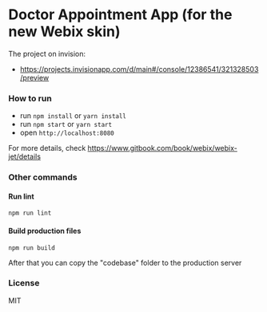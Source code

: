 Doctor Appointment App (for the new Webix skin)
===================

The project on invision:

- https://projects.invisionapp.com/d/main#/console/12386541/321328503/preview

### How to run

- run ```npm install``` or ```yarn install```
- run ```npm start``` or ```yarn start```
- open ```http://localhost:8080```

For more details, check https://www.gitbook.com/book/webix/webix-jet/details

### Other commands

#### Run lint

```
npm run lint
```

#### Build production files

```
npm run build
```

After that you can copy the "codebase" folder to the production server


### License

MIT
